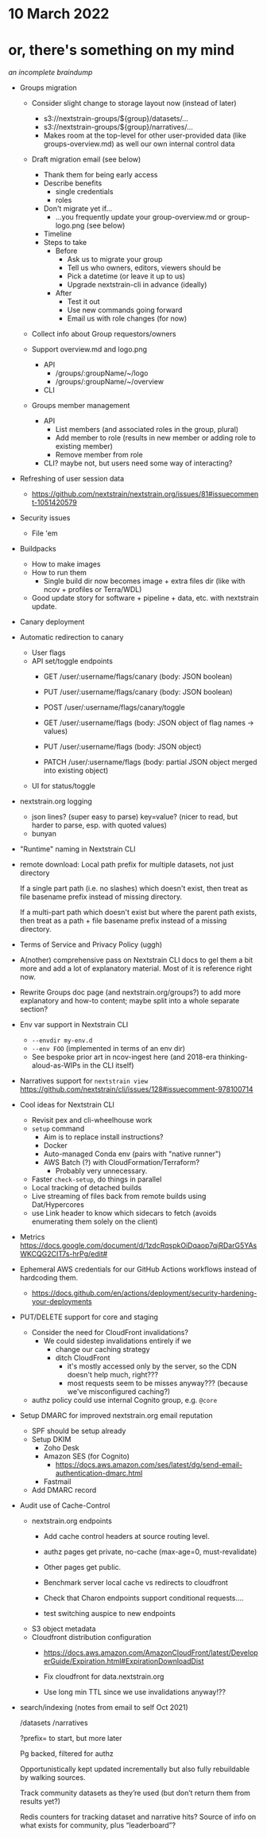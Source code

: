 # 10 March 2022
# or, there's something on my mind

_an incomplete braindump_

- Groups migration

  - Consider slight change to storage layout now (instead of later)
    - s3://nextstrain-groups/${group}/datasets/…
    - s3://nextstrain-groups/${group}/narratives/…
    - Makes room at the top-level for other user-provided data (like
      groups-overview.md) as well our own internal control data

  - Draft migration email (see below)
    - Thank them for being early access
    - Describe benefits
      - single credentials
      - roles
    - Don't migrate yet if…
      - …you frequently update your group-overview.md or group-logo.png (see below)
    - Timeline
    - Steps to take
      - Before
        - Ask us to migrate your group
        - Tell us who owners, editors, viewers should be
        - Pick a datetime (or leave it up to us)
        - Upgrade nextstrain-cli in advance (ideally)
      - After
        - Test it out
        - Use new commands going forward
        - Email us with role changes (for now)

  - Collect info about Group requestors/owners

  - Support overview.md and logo.png
    - API
      - /groups/:groupName/~/logo
      - /groups/:groupName/~/overview
    - CLI

  - Groups member management
    - API
      - List members (and associated roles in the group, plural)
      - Add member to role (results in new member or adding role to existing member)
      - Remove member from role
    - CLI? maybe not, but users need some way of interacting?

- Refreshing of user session data
  - <https://github.com/nextstrain/nextstrain.org/issues/81#issuecomment-1051420579>

- Security issues
  - File 'em

- Buildpacks
  - How to make images
  - How to run them
    - Single build dir now becomes image + extra files dir (like with ncov +
      profiles or Terra/WDL)
  - Good update story for software + pipeline + data, etc. with nextstrain
    update.

- Canary deployment

- Automatic redirection to canary
  - User flags
  - API set/toggle endpoints
    - GET /user/:username/flags/canary (body: JSON boolean)
    - PUT /user/:username/flags/canary (body: JSON boolean)
    - POST /user/:username/flags/canary/toggle

    - GET /user/:username/flags (body: JSON object of flag names → values)
    - PUT /user/:username/flags (body: JSON object)
    - PATCH /user/:username/flags (body: partial JSON object merged into existing object)
  - UI for status/toggle

- nextstrain.org logging
  - json lines? (super easy to parse) key=value? (nicer to read, but harder to parse, esp. with quoted values)
  - bunyan

- "Runtime" naming in Nextstrain CLI

- remote download: Local path prefix for multiple datasets, not just directory
  
  If a single part path (i.e. no slashes) which doesn't exist, then treat as
  file basename prefix instead of missing directory.

  If a multi-part path which doesn't exist but where the parent path exists,
  then treat as a path + file basename prefix instead of a missing directory.

- Terms of Service and Privacy Policy (uggh)

- A(nother) comprehensive pass on Nextstrain CLI docs to gel them a bit more
  and add a lot of explanatory material.  Most of it is reference right now.

- Rewrite Groups doc page (and nextstrain.org/groups?) to add more explanatory
  and how-to content; maybe split into a whole separate section?

- Env var support in Nextstrain CLI
  - `--envdir my-env.d`
  - `--env FOO` (implemented in terms of an env dir)
  - See bespoke prior art in ncov-ingest here (and 2018-era
    thinking-aloud-as-WIPs in the CLI itself)

- Narratives support for `nextstrain view`
  <https://github.com/nextstrain/cli/issues/128#issuecomment-978100714>


- Cool ideas for Nextstrain CLI
  - Revisit pex and cli-wheelhouse work
  - `setup` command
    - Aim is to replace install instructions?
    - Docker
    - Auto-managed Conda env (pairs with "native runner")
    - AWS Batch (?) with CloudFormation/Terraform?
      - Probably very unnecessary.
  - Faster `check-setup`, do things in parallel
  - Local tracking of detached builds
  - Live streaming of files back from remote builds using Dat/Hypercores
  - use Link header to know which sidecars to fetch (avoids enumerating them solely on the client)

- Metrics
  <https://docs.google.com/document/d/1zdcRqspkOiDqaop7qiRDarG5YAsWKCQG2CIT7s-hrPg/edit#>

- Ephemeral AWS credentials for our GitHub Actions workflows instead of
  hardcoding them.
  - <https://docs.github.com/en/actions/deployment/security-hardening-your-deployments>

- PUT/DELETE support for core and staging
  - Consider the need for CloudFront invalidations?
    - We could sidestep invalidations entirely if we
      - change our caching strategy
      - ditch CloudFront
        - it's mostly accessed only by the server, so the CDN doesn't help much,
          right???
        - most requests seem to be misses anyway??? (because we've misconfigured
          caching?)
  - authz policy could use internal Cognito group, e.g. `@core`

- Setup DMARC for improved nextstrain.org email reputation
  - SPF should be setup already
  - Setup DKIM
    - Zoho Desk
    - Amazon SES (for Cognito)
      - <https://docs.aws.amazon.com/ses/latest/dg/send-email-authentication-dmarc.html>
    - Fastmail
  - Add DMARC record

- Audit use of Cache-Control
  - nextstrain.org endpoints
    - Add cache control headers at source routing level.
    - authz pages get private, no-cache (max-age=0, must-revalidate)
    - Other pages get public.

    - Benchmark server local cache vs redirects to cloudfront

    - Check that Charon endpoints support conditional requests….

    - test switching auspice to new endpoints
  - S3 object metadata
  - Cloudfront distribution configuration
    - <https://docs.aws.amazon.com/AmazonCloudFront/latest/DeveloperGuide/Expiration.html#ExpirationDownloadDist>

    - Fix cloudfront for data.nextstrain.org
    - Use long min TTL since we use invalidations anyway!??

- search/indexing (notes from email to self Oct 2021)

  /datasets
  /narratives

  ?prefix= to start, but more later

  Pg backed, filtered for authz

  Opportunistically kept updated incrementally but also fully rebuildable by walking sources.

  Track community datasets as they’re used  (but don’t return them from results yet?)

  Redis counters for tracking dataset and narrative hits? Source of info on what exists for community, plus “leaderboard”?
